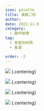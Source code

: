 ```yaml
---
icon: palette
title: 漫画二则
author: 
date: 2022-11-9
category:
  - 画中秘境
tag:
  - 亲爱的树鹨
  - 条漫

order: -2
---
```


![](./res/comic/comic1.jpg) {.centering}

![](./res/comic/comic2.jpg) {.centering}

![](./res/comic/comic3.jpg) {.centering}

![](./res/comic/comic4.jpg) {.centering}

<ArticleAd />